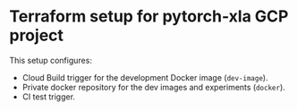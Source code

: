 # Terraform setup for pytorch-xla GCP project

This setup configures:
* Cloud Build trigger for the development Docker image (`dev-image`).
* Private docker repository for the dev images and experiments (`docker`).
* CI test trigger.